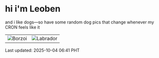 # hi i'm Leoben

and i like dogs—so have some random dog pics that change whenever my CRON feels like it

|  |  |
|--------|----------|
| ![Borzoi](https://random-dog-vercel.vercel.app/api/random-borzoi?v=1759531297) | ![Labrador](https://random-dog-vercel.vercel.app/api/random-labrador?v=1759531297) |

Last updated: 2025-10-04 06:41 PHT
